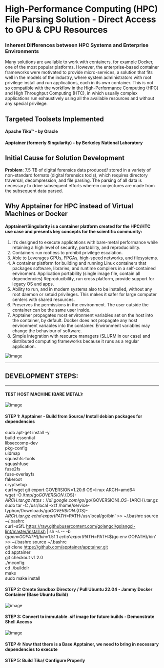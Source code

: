 # High-Performance Computing (HPC) File Parsing Solution - Direct Access to GPU & CPU Resources
### Inherent Differences between HPC Systems and Enterprise Environments
Many solutions are available to work with containers, for example Docker, one of the most popular platforms. However, the enterprise-based container frameworks were motivated to provide micro-services, a solution that fits well in the models of the industry, where system administrators with root privilege install and run applications, each in its own container. This is not so compatible with the workflow in the High-Performance Computing (HPC) and High Throughput Computing (HTC), in which usually complex applications run exhaustively using all the available resources and without any special privilege.

## Targeted Toolsets Implemented
#### Apache Tika™ - by Oracle
#### Apptainer (formerly Singularity) - by Berkeley National Laboratory

## Initial Cause for Solution Development
**Problem:** 7.5 TB of digital forensics data produced/ stored in a variety of non-standard formats (digital forensics tools), which requires directory traversal, decompression, and file parsing. The parsing of all data is necessary to drive subsequent efforts wherein conjectures are made from the subsequent data parsed. 

## Why Apptainer for HPC instead of Virtual Machines or Docker
#### Apptainer/Singularity is a container platform created for the HPC/HTC use case and presents key concepts for the scientific community:
1. It’s designed to execute applications with bare-metal performance while retaining a high level of security, portability, and reproducibility.
2. Containers run rootless to prohibit privilege escalation.
3. Able to Leverages GPUs, FPGAs, high-speed networks, and filesystems.
4. A container platform for building and running Linux containers that packages software, libraries, and runtime compilers in a self-contained enviroment. Application portability (single image file, contain all dependencies) Reproducibility, run cross platform, provide support for legacy OS and apps.
5. Ability to run, and in modern systems also to be installed, without any root daemon or setuid privileges. This makes it safer for large computer centers with shared resources.
6. Preserves the permissions in the environment. The user outside the container can be the same user inside.
7. Apptainer propagates most environment variables set on the host into the container, by default. Docker does not propagate any host environment variables into the container. Environment variables may change the behaviour of software.  
8. Simple integration with resource managers (SLURM in our case) and distributed computing frameworks because it runs as a regular application. 

![image](https://github.com/alexander-labarge/hpc-tika-build/assets/103531175/945a382c-3488-4c65-a743-44f0a704c7a5)

_______________________________________________________________________
## DEVELOPMENT STEPS:
_______________________________________________________________________

#### TEST HOST MACHINE (BARE METAL):
![image](https://github.com/alexander-labarge/hpc-tika-build/assets/103531175/0c14fa9e-2508-4c80-9883-f016eb70484f)

#### STEP 1: Apptainer - Build from Source/ Install debian packages for dependencies
sudo apt-get install -y \
    build-essential \
    libseccomp-dev \
    pkg-config \
    uidmap \
    squashfs-tools \
    squashfuse \
    fuse2fs \
    fuse-overlayfs \
    fakeroot \
    cryptsetup \
    curl wget git
export GOVERSION=1.20.6 OS=linux ARCH=amd64 \
wget -O /tmp/go${GOVERSION}.${OS}-${ARCH}.tar.gz \
  https://dl.google.com/go/go${GOVERSION}.${OS}-${ARCH}.tar.gz \
sudo tar -C /usr/local -xzf /home/service-typhon/Downloads/go${GOVERSION}.${OS}-${ARCH}.tar.gz \
echo 'export PATH=$PATH:/usr/local/go/bin' >> ~/.bashrc
source ~/.bashrc \
curl -sSfL https://raw.githubusercontent.com/golangci/golangci-lint/master/install.sh | sh -s -- -b $(go env GOPATH)/bin v1.51.1 \
echo 'export PATH=$PATH:$(go env GOPATH)/bin' >> ~/.bashrc
source ~/.bashrc \
git clone https://github.com/apptainer/apptainer.git \
cd apptainer \
git checkout v1.2.0 \
./mconfig \
cd ./builddir \
make \
sudo make install

#### STEP 2: Create Sandbox Directory / Pull Ubuntu 22.04 - Jammy Docker Container (Base Ubuntu Build)
![image](https://github.com/alexander-labarge/hpc-tika-build/assets/103531175/7aaf3e7e-cb74-40d1-9971-24808b0885f8)

#### STEP 3: Convert to immutable .sif image for future builds - Demonstrate Shell Access
![image](https://github.com/alexander-labarge/hpc-tika-build/assets/103531175/88b8bf10-0e96-4ad3-8d91-6135140e9a00)

#### STEP 4: Now that there is a Base Apptainer, we need to bring in necessary dependencies to execute


#### STEP 5: Build Tika/ Configure Properly

